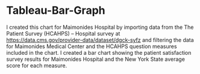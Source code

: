 # Tableau-Bar-Graph

I created this chart for Maimonides Hospital by importing data from the The Patient Survey (HCAHPS) – Hospital survey at https://data.cms.gov/provider-data/dataset/dgck-syfz and filtering the data for Maimonides Medical Center and the HCAHPS question measures included in the chart. I created a bar chart showing the patient satisfaction survey results for Maimonides Hospital and the New York State average score for each measure.




 
